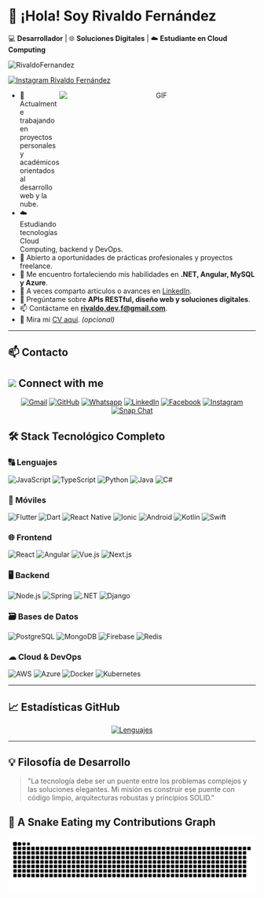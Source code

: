 # 👋 ¡Hola! Soy **Rivaldo Fernández**

💻 **Desarrollador** | 🌐 **Soluciones Digitales** | ☁️ **Estudiante en Cloud Computing**

<p align="left">
  <img src="https://komarev.com/ghpvc/?username=RivaldoFernandez&label=Visitas%20al%20perfil&color=0e75b6&style=flat" alt="RivaldoFernandez" />
</p>

<p align="left">
  <a href="https://www.instagram.com/_rivaldo.fer/" target="_blank">
    <img src="https://img.shields.io/badge/Follow | Instagram-%23E405F.svg?&style=for-the-badge&logo=instagram&logoColor=white" alt="Instagram Rivaldo Fernández" />
  </a>
</p>


<a target="_blank" align="center">
  <img align="right" height="300" width="400" alt="GIF" src="https://media.giphy.com/media/SWoSkN6DxTszqIKEqv/giphy.gif">
</a>

- 🔭 Actualmente trabajando en proyectos personales y académicos orientados al desarrollo web y la nube.  
- ☁️ Estudiando tecnologías Cloud Computing, backend y DevOps.  
- 💼 Abierto a oportunidades de prácticas profesionales y proyectos freelance.  
- 🧠 Me encuentro fortaleciendo mis habilidades en **.NET, Angular, MySQL y Azure**.  
- 📝 A veces comparto artículos o avances en [LinkedIn](https://www.linkedin.com/in/rivaldo-fernandez/).  
- 💬 Pregúntame sobre **APIs RESTful, diseño web y soluciones digitales**.  
- 📫 Contáctame en **rivaldo.dev.f@gmail.com**.  
- 📄 Mira mi [CV aquí](https://github.com/RivaldoFernandez/). *(opcional)*  

---
## 📫 Contacto
## <picture> <img src="https://github.com/7oSkaaa/7oSkaaa/blob/main/Images/Connect-with-me.gif?raw=true" width="100px"> </picture> Connect with me
<p align="center">
	<a href="roman.qquelcca@tecsup.edu.pe"><img img src="https://img.shields.io/badge/gmail-%23EA4335.svg?style=plastic&logo=gmail&logoColor=white" alt="Gmail"/></a>
	<a href="https://github.com/RivaldoFernandez"><img src="https://img.shields.io/badge/github-%23181717.svg?style=plastic&logo=github&logoColor=white" alt="GitHub"/></a>
	<a href="https://wa.me/51993074958"><img src="https://img.shields.io/badge/whatsapp-%2325D366.svg?style=plastic&logo=whatsapp&logoColor=white" alt="Whatsapp"/></a>
	<a href="https://www.linkedin.com/in/rivaldo-fernandez/"><img src="https://img.shields.io/badge/linkedin-%230A66C2.svg?style=plastic&logo=linkedin&logoColor=white" alt="LinkedIn"/></a>
	<a href="https://www.facebook.com/riva.fz"><img src="https://img.shields.io/badge/facebook-%231877F2.svg?style=plastic&logo=facebook&logoColor=white" alt="Facebook"/></a>
	<a href="https://www.instagram.com/_rivaldo.fer/"><img src="https://img.shields.io/badge/instagram-%23E4405F.svg?style=plastic&logo=instagram&logoColor=white" alt="Instagram"/></a>
	<a href="https://msng.link/o/?RivaldoFernandez=sc"><img src="https://img.shields.io/badge/snapchat-%23FFFC00.svg?style=plastic&logo=snapchat&logoColor=black" alt="Snap Chat"/></a>
</p>

## 🛠 Stack Tecnológico Completo

### 🔠 Lenguajes
![JavaScript](https://img.shields.io/badge/JavaScript-F7DF1E?logo=javascript&logoColor=black)
![TypeScript](https://img.shields.io/badge/TypeScript-3178C6?logo=typescript&logoColor=white)
![Python](https://img.shields.io/badge/Python-3776AB?logo=python&logoColor=white)
![Java](https://img.shields.io/badge/Java-007396?logo=java&logoColor=white)
![C#](https://img.shields.io/badge/C%23-239120?logo=c-sharp&logoColor=white)

### 📱 Móviles
![Flutter](https://img.shields.io/badge/Flutter-02569B?logo=flutter&logoColor=white)
![Dart](https://img.shields.io/badge/Dart-0175C2?logo=dart&logoColor=white)
![React Native](https://img.shields.io/badge/React_Native-61DAFB?logo=react&logoColor=black)
![Ionic](https://img.shields.io/badge/Ionic-3880FF?logo=ionic&logoColor=white)
![Android](https://img.shields.io/badge/Android-3DDC84?logo=android&logoColor=white)
![Kotlin](https://img.shields.io/badge/Kotlin-7F52FF?logo=kotlin&logoColor=white)
![Swift](https://img.shields.io/badge/Swift-FA7343?logo=swift&logoColor=white)


### 🌐 Frontend
![React](https://img.shields.io/badge/React-61DAFB?logo=react&logoColor=black)
![Angular](https://img.shields.io/badge/Angular-DD0031?logo=angular&logoColor=white)
![Vue.js](https://img.shields.io/badge/Vue.js-4FC08D?logo=vue.js&logoColor=white)
![Next.js](https://img.shields.io/badge/Next.js-000000?logo=next.js&logoColor=white)

### 🖥 Backend
![Node.js](https://img.shields.io/badge/Node.js-339933?logo=node.js&logoColor=white)
![Spring](https://img.shields.io/badge/Spring-6DB33F?logo=spring&logoColor=white)
![.NET](https://img.shields.io/badge/.NET-512BD4?logo=.net&logoColor=white)
![Django](https://img.shields.io/badge/Django-092E20?logo=django&logoColor=white)

### 🗃 Bases de Datos
![PostgreSQL](https://img.shields.io/badge/PostgreSQL-4169E1?logo=postgresql&logoColor=white)
![MongoDB](https://img.shields.io/badge/MongoDB-47A248?logo=mongodb&logoColor=white)
![Firebase](https://img.shields.io/badge/Firebase-FFCA28?logo=firebase&logoColor=black)
![Redis](https://img.shields.io/badge/Redis-DC382D?logo=redis&logoColor=white)

### ☁ Cloud & DevOps
![AWS](https://img.shields.io/badge/AWS-232F3E?logo=amazon-aws&logoColor=white)
![Azure](https://img.shields.io/badge/Azure-0078D4?logo=microsoft-azure&logoColor=white)
![Docker](https://img.shields.io/badge/Docker-2496ED?logo=docker&logoColor=white)
![Kubernetes](https://img.shields.io/badge/Kubernetes-326CE5?logo=kubernetes&logoColor=white)

---
## 📈 Estadísticas GitHub

<div align="center">

[![Lenguajes](https://github-readme-stats.vercel.app/api/top-langs/?username=RivaldoFernandez&layout=compact&theme=radical&hide_border=true)](https://github.com/RivaldoFernandez)

</div>

---


## 💡 Filosofía de Desarrollo

> "La tecnología debe ser un puente entre los problemas complejos y las soluciones elegantes. 
> Mi misión es construir ese puente con código limpio, arquitecturas robustas y principios SOLID."

## 🐍 A Snake Eating my Contributions Graph
	
<p align = "center">
	<img src = "https://github.com/7oSkaaa/7oSkaaa/blob/output/github-contribution-grid-snake.svg?" alt = "Snake Game"/>
</p>
